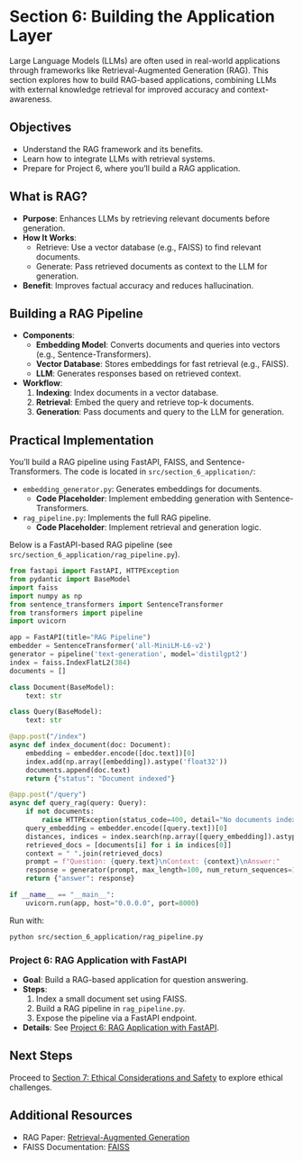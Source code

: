 # Section 6: Building the Application Layer

Large Language Models (LLMs) are often used in real-world applications through frameworks like Retrieval-Augmented Generation (RAG). This section explores how to build RAG-based applications, combining LLMs with external knowledge retrieval for improved accuracy and context-awareness.

## Objectives
- Understand the RAG framework and its benefits.
- Learn how to integrate LLMs with retrieval systems.
- Prepare for Project 6, where you’ll build a RAG application.

## What is RAG?
- **Purpose**: Enhances LLMs by retrieving relevant documents before generation.
- **How It Works**:
  - Retrieve: Use a vector database (e.g., FAISS) to find relevant documents.
  - Generate: Pass retrieved documents as context to the LLM for generation.
- **Benefit**: Improves factual accuracy and reduces hallucination.

## Building a RAG Pipeline
- **Components**:
  - **Embedding Model**: Converts documents and queries into vectors (e.g., Sentence-Transformers).
  - **Vector Database**: Stores embeddings for fast retrieval (e.g., FAISS).
  - **LLM**: Generates responses based on retrieved context. 
- **Workflow**:
  1. **Indexing**: Index documents in a vector database.
  2. **Retrieval**: Embed the query and retrieve top-k documents.
  3. **Generation**: Pass documents and query to the LLM for generation.

## Practical Implementation
You’ll build a RAG pipeline using FastAPI, FAISS, and Sentence-Transformers. The code is located in `src/section_6_application/`:
- `embedding_generator.py`: Generates embeddings for documents.
  - **Code Placeholder**: Implement embedding generation with Sentence-Transformers.
- `rag_pipeline.py`: Implements the full RAG pipeline.
  - **Code Placeholder**: Implement retrieval and generation logic.


Below is a FastAPI-based RAG pipeline (see `src/section_6_application/rag_pipeline.py`).

```python
from fastapi import FastAPI, HTTPException
from pydantic import BaseModel
import faiss
import numpy as np
from sentence_transformers import SentenceTransformer
from transformers import pipeline
import uvicorn

app = FastAPI(title="RAG Pipeline")
embedder = SentenceTransformer('all-MiniLM-L6-v2')
generator = pipeline('text-generation', model='distilgpt2')
index = faiss.IndexFlatL2(384)
documents = []

class Document(BaseModel):
    text: str

class Query(BaseModel):
    text: str

@app.post("/index")
async def index_document(doc: Document):
    embedding = embedder.encode([doc.text])[0]
    index.add(np.array([embedding]).astype('float32'))
    documents.append(doc.text)
    return {"status": "Document indexed"}

@app.post("/query")
async def query_rag(query: Query):
    if not documents:
        raise HTTPException(status_code=400, detail="No documents indexed")
    query_embedding = embedder.encode([query.text])[0]
    distances, indices = index.search(np.array([query_embedding]).astype('float32'), k=2)
    retrieved_docs = [documents[i] for i in indices[0]]
    context = " ".join(retrieved_docs)
    prompt = f"Question: {query.text}\nContext: {context}\nAnswer:"
    response = generator(prompt, max_length=100, num_return_sequences=1)[0]['generated_text']
    return {"answer": response}

if __name__ == "__main__":
    uvicorn.run(app, host="0.0.0.0", port=8000)
```

Run with:
```bash
python src/section_6_application/rag_pipeline.py
```

### Project 6: RAG Application with FastAPI
- **Goal**: Build a RAG-based application for question answering.
- **Steps**:
  1. Index a small document set using FAISS.
  2. Build a RAG pipeline in `rag_pipeline.py`.
  3. Expose the pipeline via a FastAPI endpoint.
- **Details**: See [Project 6: RAG Application with FastAPI](project_6_rag.md).

## Next Steps
Proceed to [Section 7: Ethical Considerations and Safety](section_7_ethics.md) to explore ethical challenges.

## Additional Resources
- RAG Paper: [Retrieval-Augmented Generation](https://arxiv.org/abs/2005.11401)
- FAISS Documentation: [FAISS](https://github.com/facebookresearch/faiss)
